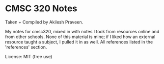# CMSC 320 Notes

Taken + Compiled by Akilesh Praveen.

My notes for cmsc320, mixed in with notes I took from resources online and from other schools. None of this material is mine; if I liked how an external resource taught a subject, I pulled it in as well. All references listed in the 'references' section.

License: MIT (free use)

